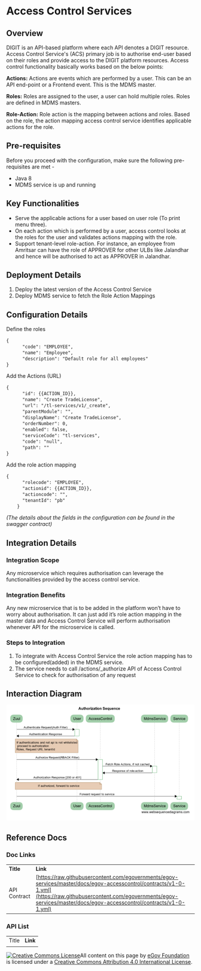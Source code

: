 # Access Control Services

## Overview

DIGIT is an API-based platform where each API denotes a DIGIT resource. Access Control Service's (ACS) primary job is to authorise end-user based on their roles and provide access to the DIGIT platform resources. Access control functionality basically works based on the below points:

**Actions:** Actions are events which are performed by a user. This can be an API end-point or a Frontend event. This is the MDMS master.

**Roles:** Roles are assigned to the user, a user can hold multiple roles. Roles are defined in MDMS masters.

**Role-Action:** Role action is the mapping between actions and roles. Based on the role, the action mapping access control service identifies applicable actions for the role.

## Pre-requisites

Before you proceed with the configuration, make sure the following pre-requisites are met -

* Java 8
* MDMS service is up and running

## Key Functionalities

* Serve the applicable actions for a user based on user role (To print menu three).
* On each action which is performed by a user, access control looks at the roles for the user and validates actions mapping with the role.
* Support tenant-level role-action. For instance, an employee from Amritsar can have the role of APPROVER for other ULBs like Jalandhar and hence will be authorised to act as APPROVER in Jalandhar.

## Deployment Details

1. Deploy the latest version of the Access Control Service
2. Deploy MDMS service to fetch the Role Action Mappings

## Configuration Details

Define the roles

```
{
      "code": "EMPLOYEE",
      "name": "Employee",
      "description": "Default role for all employees"
}
```

Add the Actions (URL)

```
{
      "id": {{ACTION_ID}},
      "name": "Create TradeLicense",
      "url": "/tl-services/v1/_create",
      "parentModule": "",
      "displayName": "Create TradeLicense",
      "orderNumber": 0,
      "enabled": false,
      "serviceCode": "tl-services",
      "code": "null",
      "path": ""
}
```

Add the role action mapping

```
{
      "rolecode": "EMPLOYEE",
      "actionid": {{ACTION_ID}},
      "actioncode": "",
      "tenantId": "pb"
    }
```

_(The details about the fields in the configuration can be found in the swagger contract)_

## Integration Details

### Integration Scope

Any microservice which requires authorisation can leverage the functionalities provided by the access control service.

### Integration Benefits

Any new microservice that is to be added in the platform won’t have to worry about authorisation. It can just add it’s role action mapping in the master data and Access Control Service will perform authorisation whenever API for the microservice is called.

### Steps to Integration

1. To integrate with Access Control Service the role action mapping has to be configured(added) in the MDMS service.
2. The service needs to call /actions/\_authorize API of Access Control Service to check for authorisation of any request

## Interaction Diagram

![](<../../../.gitbook/assets/image (78).png>)

## Reference Docs

### Doc Links

|              |                                                                                                                                                                                                                                      |
| ------------ | ------------------------------------------------------------------------------------------------------------------------------------------------------------------------------------------------------------------------------------ |
| **Title**    | **Link**                                                                                                                                                                                                                             |
| API Contract | [https://raw.githubusercontent.com/egovernments/egov-services/master/docs/egov-accesscontrol/contracts/v1-0-1.yml](https://raw.githubusercontent.com/egovernments/egov-services/master/docs/egov-accesscontrol/contracts/v1-0-1.yml) |

### API List

|       |          |
| ----- | -------- |
| Title | **Link** |
|       |          |

[![Creative Commons License](https://i.creativecommons.org/l/by/4.0/80x15.png)](http://creativecommons.org/licenses/by/4.0/)All content on this page by [eGov Foundation ](https://egov.org.in/)is licensed under a [Creative Commons Attribution 4.0 International License](http://creativecommons.org/licenses/by/4.0/).
